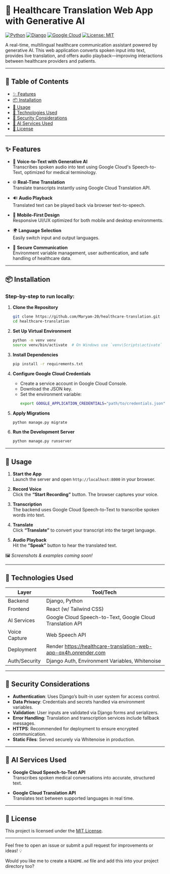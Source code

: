 # 🏥 Healthcare Translation Web App with Generative AI

[![Python](https://img.shields.io/badge/Python-3.11-blue)](https://www.python.org/)
[![Django](https://img.shields.io/badge/Django-4.2-green)](https://www.djangoproject.com/)
[![Google Cloud](https://img.shields.io/badge/Google_Cloud-Speech_&_Translation-blueviolet)](https://cloud.google.com/)
[![License: MIT](https://img.shields.io/badge/License-MIT-yellow.svg)](https://opensource.org/licenses/MIT)

A real-time, multilingual healthcare communication assistant powered by generative AI. This web application converts spoken input into text,
provides live translation, and offers audio playback—improving interactions between healthcare providers and patients.

---

## 📑 Table of Contents

- [✨ Features](#-features)
- [📦 Installation](#-installation)
- [🚀 Usage](#-usage)
- [🔧 Technologies Used](#-technologies-used)
- [🔐 Security Considerations](#-security-considerations)
- [🧠 AI Services Used](#-ai-services-used)
- [📜 License](#-license)

---

## ✨ Features

- 🎤 **Voice-to-Text with Generative AI**  
  Transcribes spoken audio into text using Google Cloud's Speech-to-Text, optimized for medical terminology.

- 🌐 **Real-Time Translation**  
  Translate transcripts instantly using Google Cloud Translation API.

- 🔊 **Audio Playback**  
  Translated text can be played back via browser text-to-speech.

- 📱 **Mobile-First Design**  
  Responsive UI/UX optimized for both mobile and desktop environments.

- 🌍 **Language Selection**  
  Easily switch input and output languages.

- 🔐 **Secure Communication**  
  Environment variable management, user authentication, and safe handling of healthcare data.

---

## 📦 Installation

### Step-by-step to run locally:

1. **Clone the Repository**  
   ```bash
   git clone https://github.com/Maryam-20/healthcare-translation.git
   cd healthcare-translation
   ```

2. **Set Up Virtual Environment**  
   ```bash
   python -m venv venv
   source venv/bin/activate  # On Windows use `venv\Scripts\activate`
   ```

3. **Install Dependencies**  
   ```bash
   pip install -r requirements.txt
   ```

4. **Configure Google Cloud Credentials**  
   - Create a service account in Google Cloud Console.
   - Download the JSON key.
   - Set the environment variable:
     ```bash
     export GOOGLE_APPLICATION_CREDENTIALS="path/to/credentials.json"
     ```

5. **Apply Migrations**  
   ```bash
   python manage.py migrate
   ```

6. **Run the Development Server**  
   ```bash
   python manage.py runserver
   ```

---

## 🚀 Usage

1. **Start the App**  
   Launch the server and open `http://localhost:8000` in your browser.

2. **Record Voice**  
   Click the **“Start Recording”** button. The browser captures your voice.

3. **Transcription**  
   The backend uses Google Cloud Speech-to-Text to transcribe spoken words into text.

4. **Translate**  
   Click **“Translate”** to convert your transcript into the target language.

5. **Audio Playback**  
   Hit the **“Speak”** button to hear the translated text.

🖼️ _Screenshots & examples coming soon!_

---

## 🔧 Technologies Used

| Layer        | Tool/Tech                         |
|--------------|-----------------------------------|
| Backend      | Django, Python                    |
| Frontend     | React (w/ Tailwind CSS)           |
| AI Services  | Google Cloud Speech-to-Text, Google Cloud Translation API |
| Voice Capture| Web Speech API                    |
| Deployment   | Render  https://healthcare-translation-web-app-qx4h.onrender.com  |
| Auth/Security| Django Auth, Environment Variables, Whitenoise |

---

## 🔐 Security Considerations

- **Authentication**: Uses Django’s built-in user system for access control.
- **Data Privacy**: Credentials and secrets handled via environment variables.
- **Validation**: User inputs are validated via Django forms and serializers.
- **Error Handling**: Translation and transcription services include fallback messages.
- **HTTPS**: Recommended for deployment to ensure encrypted communication.
- **Static Files**: Served securely via Whitenoise in production.

---

## 🧠 AI Services Used

- **Google Cloud Speech-to-Text API**  
  Transcribes spoken medical conversations into accurate, structured text.

- **Google Cloud Translation API**  
  Translates text between supported languages in real time.

---

## 📜 License

This project is licensed under the [MIT License](https://opensource.org/licenses/MIT).

---

Feel free to open an issue or submit a pull request for improvements or ideas! 💡

Would you like me to create a `README.md` file and add this into your project directory too?
